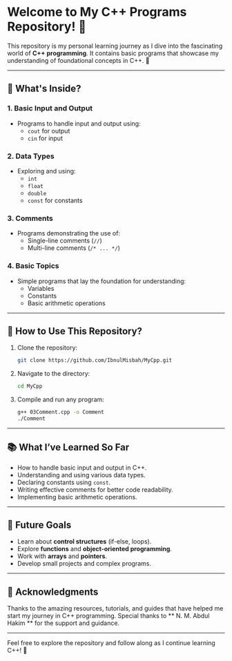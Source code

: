 # Welcome to My C++ Programs Repository! 🎉

This repository is my personal learning journey as I dive into the fascinating world of **C++ programming**. It contains basic programs that showcase my understanding of foundational concepts in C++. 🚀

---

## 🌟 What's Inside?

### 1. **Basic Input and Output**
- Programs to handle input and output using:
  - `cout` for output
  - `cin` for input

### 2. **Data Types**
- Exploring and using:
  - `int`
  - `float`
  - `double`
  - `const` for constants

### 3. **Comments**
- Programs demonstrating the use of:
  - Single-line comments (`//`)
  - Multi-line comments (`/* ... */`)

### 4. **Basic Topics**
- Simple programs that lay the foundation for understanding:
  - Variables
  - Constants
  - Basic arithmetic operations

---

## 🔧 How to Use This Repository?

1. Clone the repository:
   ```bash
   git clone https://github.com/IbnulMisbah/MyCpp.git
   ```

2. Navigate to the directory:
   ```bash
   cd MyCpp
   ```

3. Compile and run any program:
   ```bash
   g++ 03Comment.cpp -o Comment
   ./Comment 
   ```

---

## 📚 What I’ve Learned So Far

- How to handle basic input and output in C++.
- Understanding and using various data types.
- Declaring constants using `const`.
- Writing effective comments for better code readability.
- Implementing basic arithmetic operations.

---

## 🚀 Future Goals

- Learn about **control structures** (if-else, loops).
- Explore **functions** and **object-oriented programming**.
- Work with **arrays** and **pointers**.
- Develop small projects and complex programs.

---

## 🙌 Acknowledgments

Thanks to the amazing resources, tutorials, and guides that have helped me start my journey in C++ programming. Special thanks to ** N. M. Abdul Hakim ** for the support and guidance.

---

Feel free to explore the repository and follow along as I continue learning C++! 🌟

